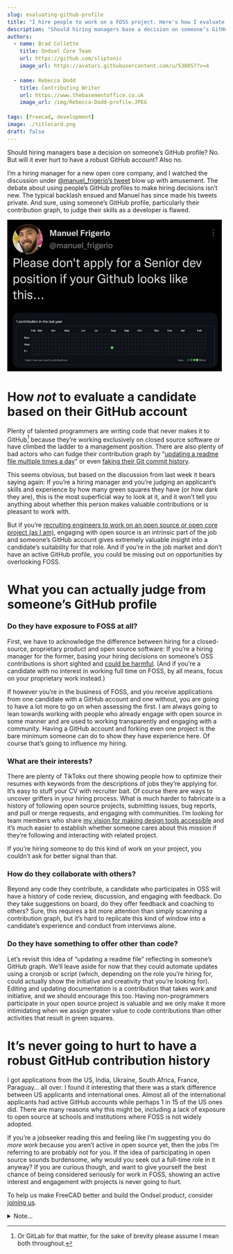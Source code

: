 ```yaml
---
slug: evaluating-github-profile
title: "I hire people to work on a FOSS project. Here's how I evaluate GitHub profiles"
description: "Should hiring managers base a decision on someone’s GitHub profile? No. But will it ever hurt to have a robust GitHub account? Also no. Here is why."
authors:
  - name: Brad Collette
    title: Ondsel Core Team
    url: https://github.com/sliptonic
    image_url: https://avatars.githubusercontent.com/u/538057?v=4

  - name: Rebecca Dodd
    title: Contributing Writer
    url: https://www.thebasementoffice.co.uk
    image_url: /img/Rebecca-Dodd-profile.JPEG

tags: [freecad, development]
image: ./titlecard.png
draft: false
---
```


Should hiring managers base a decision on someone’s GitHub profile? No. But will it ever hurt to have a robust GitHub account? Also no.

I’m a hiring manager for a new open core company, and I watched the discussion under [@manuel_frigerio’s tweet](https://twitter.com/manuel_frigerio/status/1629059975418089474) blow up with amusement. The debate about using people’s GitHub profiles to make hiring decisions isn’t new. The typical backlash ensued and Manuel has since made his tweets private. And sure, using someone’s GitHub profile, particularly their contribution graph, to judge their skills as a developer is flawed.

<!-- truncate -->

![unpopular tweet](./tweet.png)

# How _not_ to evaluate a candidate based on their GitHub account

Plenty of talented programmers are writing code that never makes it to GitHub[^1] because they’re working exclusively on closed source software or have climbed the ladder to a management position. There are also plenty of bad actors who can fudge their contribution graph by “[updating a readme file multiple times a day](https://twitter.com/pdtit/status/1629688787474481159)” or even [faking their Git commit history](https://twitter.com/dhruvdang/status/1629269041801211905).

This seems obvious, but based on the discussion from last week it bears saying again: If you’re a hiring manager and you’re judging an applicant’s skills and experience by how many green squares they have (or how dark they are), this is the most superficial way to look at it, and it won’t tell you anything about whether this person makes valuable contributions or is pleasant to work with.

But if you’re [recruiting engineers to work on an open source or open core project (as I am)](https://ondsel.com/careers/), engaging with open source is an intrinsic part of the job and someone’s GitHub account gives extremely valuable insight into a candidate’s suitability for that role. And if you’re in the job market and don’t have an active GitHub profile, you could be missing out on opportunities by overlooking FOSS.

# What you can actually judge from someone’s GitHub profile

### Do they have exposure to FOSS at all?

First, we have to acknowledge the difference between hiring for a closed-source, proprietary product and open source software: If you’re a hiring manager for the former, basing your hiring decisions on someone’s OSS contributions is short sighted and [could be harmful](https://about.gitlab.com/blog/2018/11/16/hiring-based-on-open-source-contributions-could-be-harmful/). (And if you’re a candidate with no interest in working full time on FOSS, by all means, focus on your proprietary work instead.)

If however you’re in the business of FOSS, and you receive applications from one candidate with a GitHub account and one without, you are going to have a lot more to go on when assessing the first. I am always going to lean towards working with people who already engage with open source in some manner and are used to working transparently and engaging with a community. Having a GitHub account and forking even one project is the bare minimum someone can do to show they have experience here. Of course that’s going to influence my hiring.

### What are their interests?

There are plenty of TikToks out there showing people how to optimize their resumes with keywords from the descriptions of jobs they’re applying for. It’s easy to stuff your CV with recruiter bait. Of course there are ways to uncover grifters in your hiring process. What is much harder to fabricate is a history of following open source projects, submitting issues, bug reports, and pull or merge requests, and engaging with communities. I’m looking for team members who share [my vision for making design tools accessible](https://opencoreventures.com/blog/2023-01-ondsel-freecad-launch/) and it’s much easier to establish whether someone cares about this mission if they’re following and interacting with related project.

If you’re hiring someone to do this kind of work on your project, you couldn’t ask for better signal than that.

### How do they collaborate with others?

Beyond any code they contribute, a candidate who participates in OSS will have a history of code review, discussion, and engaging with feedback. Do they take suggestions on board, do they offer feedback and coaching to others? Sure, this requires a bit more attention than simply scanning a contribution graph, but it’s hard to replicate this kind of window into a candidate’s experience and conduct from interviews alone.

### Do they have something to offer other than code?

Let’s revisit this idea of “updating a readme file” reflecting in someone’s GitHub graph. We’ll leave aside for now that they could automate updates using a cronjob or script (which, depending on the role you’re hiring for, could actually show the initiative and creativity that you’re looking for). Editing and updating documentation is a contribution that takes work and initiative, and we should encourage this too. Having non-programmers participate in your open source project is valuable and we only make it more intimidating when we assign greater value to code contributions than other activities that result in green squares.

# It’s never going to hurt to have a robust GitHub contribution history

I got applications from the US, India, Ukraine, South Africa, France, Paraguay… all over.  I found it interesting that there was a stark difference between US applicants and international ones. Almost all of the international applicants had active GitHub accounts while perhaps 1 in 15 of the US ones did. There are many reasons why this might be, including a lack of exposure to open source at schools and institutions where FOSS is not widely adopted.

If you’re a jobseeker reading this and feeling like I’m suggesting you do _more work_ because you aren’t active in open source yet, then the jobs I’m referring to are probably not for you. If the idea of participating in open source sounds burdensome, why would you seek out a full-time role in it anyway? If you are curious though, and want to give yourself the best chance of being considered seriously for work in FOSS, showing an active interest and engagement with projects is never going to hurt.

To help us make FreeCAD better and build the Ondsel product, consider [joining us](https://ondsel.com/careers/).


[^1]: Or GitLab for that matter, for the sake of brevity please assume I mean both throughout.

<details>
  <summary>Note...</summary>
  <div>
    <div>I’m Brad Collette, longtime FreeCAD contributor and CTO of Ondsel, a new open core company built on top of FreeCAD. Ondsel helps you share useful aspects of your solid models without giving away your designs. We’re working on improving collaboration and feature accessibility and integrating with your existing tools. You can read more about my vision for FreeCAD and Ondsel <a href="https://opencoreventures.com/blog/2023-01-ondsel-freecad-launch/">here</a>
    </div>
<br/>
  </div>
</details>


